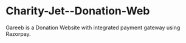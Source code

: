# Charity-Jet--Donation-Web
Gareeb is a Donation Website with integrated payment gateway using Razorpay. 
